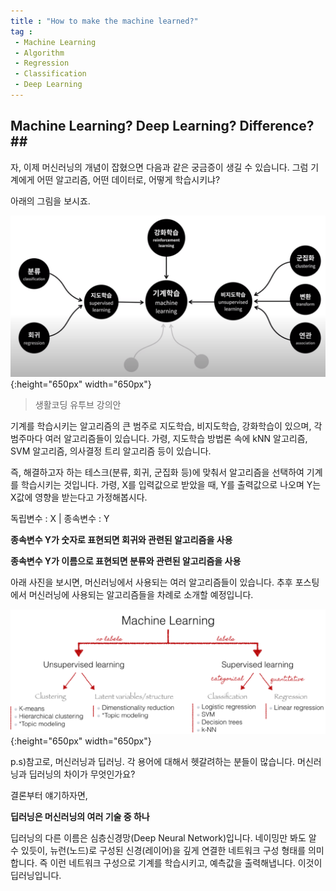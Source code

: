 ```yaml
---
title : "How to make the machine learned?"
tag : 
 - Machine Learning
 - Algorithm
 - Regression
 - Classification
 - Deep Learning
---
```


## Machine Learning? Deep Learning? Difference?##


자, 이제 머신러닝의 개념이 잡혔으면 다음과 같은 궁금증이 생길 수 있습니다. 그럼 기계에게 어떤 알고리즘, 어떤 데이터로, 어떻게 학습시키냐?<br/>

아래의 그림을 보시죠.

![image](/assets/img/2020-08-21_MachineLearningCategory.png){:height="650px" width="650px"}
> 생활코딩 유투브 강의안

기계를 학습시키는 알고리즘의 큰 범주로 지도학습, 비지도학습, 강화학습이 있으며, 각 범주마다 여러 알고리즘들이 있습니다. 가령, 지도학습 방법론 속에 kNN 알고리즘, SVM 알고리즘, 의사결정 트리 알고리즘 등이 있습니다. 

즉, 해결하고자 하는 테스크(분류, 회귀, 군집화 등)에 맞춰서 알고리즘을 선택하여 기계를 학습시키는 것입니다. 가령, X를 입력값으로 받았을 때, Y를 출력값으로 나오며 Y는 X값에 영향을 받는다고 가정해봅시다.

독립변수 : X | 종속변수 : Y

**종속변수 Y가 숫자로 표현되면 회귀와 관련된 알고리즘을 사용**

**종속변수 Y가 이름으로 표현되면 분류와 관련된 알고리즘을 사용**<br/>

아래 사진을 보시면, 머신러닝에서 사용되는 여러 알고리즘들이 있습니다. 추후 포스팅에서 머신러닝에 사용되는 알고리즘들을 차례로 소개할 예정입니다.

![image](/assets/img/2020-08-21_MachineLearningCategory2.png){:height="650px" width="650px"}

p.s)참고로, 머신러닝과 딥러닝. 각 용어에 대해서 헷갈려하는 분들이 많습니다. 머신러닝과 딥러닝의 차이가 무엇인가요?

결론부터 얘기하자면,

**딥러닝은 머신러닝의 여러 기술 중 하나**

딥러닝의 다른 이름은 심층신경망(Deep Neural Network)입니다. 네이밍만 봐도 알 수 있듯이, 뉴런(노드)로 구성된 신경(레이어)을 깊게 연결한 네트워크 구성 형태를 의미합니다. 즉 이런 네트워크 구성으로 기계를 학습시키고, 예측값을 출력해냅니다. 이것이 딥러닝입니다.